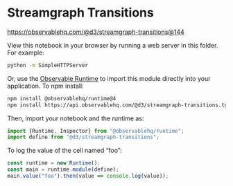 # Streamgraph Transitions

https://observablehq.com/@d3/streamgraph-transitions@144

View this notebook in your browser by running a web server in this folder. For
example:

~~~sh
python -m SimpleHTTPServer
~~~

Or, use the [Observable Runtime](https://github.com/observablehq/runtime) to
import this module directly into your application. To npm install:

~~~sh
npm install @observablehq/runtime@4
npm install https://api.observablehq.com/@d3/streamgraph-transitions.tgz?v=3
~~~

Then, import your notebook and the runtime as:

~~~js
import {Runtime, Inspector} from "@observablehq/runtime";
import define from "@d3/streamgraph-transitions";
~~~

To log the value of the cell named “foo”:

~~~js
const runtime = new Runtime();
const main = runtime.module(define);
main.value("foo").then(value => console.log(value));
~~~
